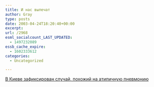 ```yaml
---
title: И нас вылечат
author: Gray
type: posts
date: 2003-04-24T18:20:40+00:00
excerpt:
url: /2968
esml_socialcount_LAST_UPDATED:
  - 1497232089
essb_cache_expire:
  - 1602333612
categories:
  - Uncategorized

---
```








<a href="http://gazeta.ru/2003/04/24/last84123.shtml" target="_blank">В Киеве зафиксирован случай, похожий на атипичную пневмонию</a>